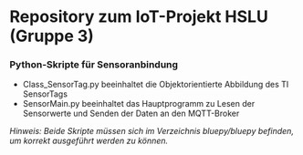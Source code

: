 # Repository zum IoT-Projekt HSLU (Gruppe 3)


### Python-Skripte für Sensoranbindung

- Class_SensorTag.py beeinhaltet die Objektorientierte Abbildung des TI SensorTags
- SensorMain.py beeinhaltet das Hauptprogramm zu Lesen der Sensorwerte und Senden der Daten an den MQTT-Broker

*Hinweis: Beide Skripte müssen sich im Verzeichnis bluepy/bluepy befinden, um korrekt ausgeführt werden zu können.*
